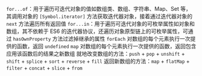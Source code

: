 `for...of`：用于遍历可迭代对象的值如数组类、数组、字符串、Map、Set 等，其调用对象的 `[Symbol.iterator]` 方法获取迭代器对象，接着通过迭代器对象的 `next` 方法遍历所有返回值
`for...in`：用于遍历可迭代对象的可枚举属性如对象和数组，其不依赖于 ES6 的迭代器协议，还遍历对象原型链上的可枚举属性，可通过 `hasOwnProperty` 方法过滤掉继承的属性
`forEach` 对数组的每个元素执行一次提供的函数，返回 `undefined`
`map` 对数组的每个元素执行一次提供的函数，返回包含应用该函数后的结果之新数组
就地改变数组的方法：`push` + `pop` + `unshift` + `shift` + `splice` + `sort` + `reverse` + `fill`
返回新数组的方法：`map` + `flatMap` + `filter` + `concat` + `slice` + `from`
